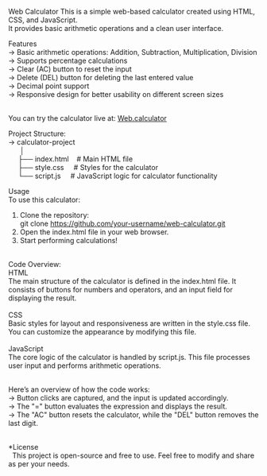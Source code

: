 Web Calculator
This is a simple web-based calculator created using HTML, CSS, and JavaScript. <br>
It provides basic arithmetic operations and a clean user interface. <br>

Features <br>
-> Basic arithmetic operations: Addition, Subtraction, Multiplication, Division <br>
-> Supports percentage calculations <br>
-> Clear (AC) button to reset the input <br>
-> Delete (DEL) button for deleting the last entered value <br>
-> Decimal point support <br>
-> Responsive design for better usability on different screen sizes <br> <br>

You can try the calculator live at: [Web.calculator](https://github.com/Technozamazing/web.calculator.git)  <br>

Project Structure:<br>
-> calculator-project<br>
  &nbsp;&nbsp;&nbsp;&nbsp;&nbsp; │<br>
  &nbsp;&nbsp; &nbsp;&nbsp;├── index.html   &nbsp;&nbsp;  # Main HTML file<br>
  &nbsp;&nbsp;&nbsp;&nbsp; ├── style.css  &nbsp;&nbsp;&nbsp;  # Styles for the calculator<br>
  &nbsp;&nbsp;&nbsp;&nbsp; └── script.js   &nbsp;&nbsp;&nbsp; # JavaScript logic for calculator functionality<br>

Usage<br>
To use this calculator:<br>
1. Clone the repository:<br>
   git clone https://github.com/your-username/web-calculator.git<br>
2. Open the index.html file in your web browser.<br>
3. Start performing calculations!<br>

<br>
Code Overview:<br>
HTML<br>
The main structure of the calculator is defined in the index.html file. It consists of buttons for numbers and operators, and an input field for displaying the result.<br>
<br>
CSS<br>
Basic styles for layout and responsiveness are written in the style.css file. You can customize the appearance by modifying this file.<br>

<br>
JavaScript<br>
The core logic of the calculator is handled by script.js. This file processes user input and performs arithmetic operations.
<br><br>

Here’s an overview of how the code works:<br>
-> Button clicks are captured, and the input is updated accordingly.<br>
-> The "=" button evaluates the expression and displays the result.<br>
-> The "AC" button resets the calculator, while the "DEL" button removes the last digit.<br>

<br>
*License<br>
&nbsp; This project is open-source and free to use. Feel free to modify and share as per your needs.

